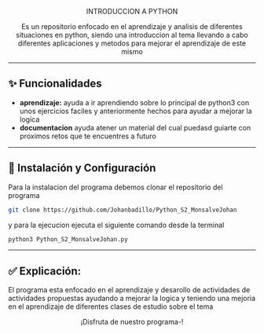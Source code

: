 <p align="center">INTRODUCCION A PYTHON</P>

<p align="center">Es un repositorio enfocado en el aprendizaje y analisis de diferentes situaciones en python, siendo una introduccion al tema llevando a cabo diferentes aplicaciones y metodos para mejorar el aprendizaje de este mismo</p>


***

## ✨ Funcionalidades

- **aprendizaje:** ayuda a ir aprendiendo sobre lo principal de python3 con unos ejercicios faciles y anteriormente hechos para ayudar a mejorar la logica
- **documentacion** ayuda atener un material del cual puedasd guiarte con proximos retos que te encuentres a futuro

***

## 🚀 Instalación y Configuración

<p>Para la instalacion del programa debemos clonar el repositorio del programa</p>

```bash
git clone https://github.com/Johanbadillo/Python_S2_MonsalveJohan
```
<p>y para la ejecucion ejecuta el siguiente comando desde la terminal</p>

```bash
python3 Python_S2_MonsalveJohan.py
```
---
✅ Explicación:
- 
<p align="left">El programa esta enfocado en el aprendizaje y desarollo de actividades de actividades propuestas ayudando a mejorar la logica y teniendo una mejoria en el aprendizaje de diferentes clases de estudio sobre el tema </p>



<p align="center">¡Disfruta de nuestro programa-!</p>


